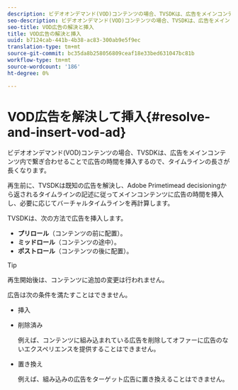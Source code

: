```yaml
---
description: ビデオオンデマンド(VOD)コンテンツの場合、TVSDKは、広告をメインコンテンツ内で繋ぎ合わせることで広告の時間を挿入するので、タイムラインの長さが長くなります。
seo-description: ビデオオンデマンド(VOD)コンテンツの場合、TVSDKは、広告をメインコンテンツ内で繋ぎ合わせることで広告の時間を挿入するので、タイムラインの長さが長くなります。
seo-title: VOD広告の解決と挿入
title: VOD広告の解決と挿入
uuid: b7124cab-441b-4b38-ac83-300ab9e5f9ec
translation-type: tm+mt
source-git-commit: bc35da8b258056809ceaf18e33bed631047bc81b
workflow-type: tm+mt
source-wordcount: '186'
ht-degree: 0%

---
```



# VOD広告を解決して挿入{#resolve-and-insert-vod-ad}

ビデオオンデマンド(VOD)コンテンツの場合、TVSDKは、広告をメインコンテンツ内で繋ぎ合わせることで広告の時間を挿入するので、タイムラインの長さが長くなります。

再生前に、TVSDKは既知の広告を解決し、Adobe Primetimead decisioningから返されるタイムラインの記述に従ってメインコンテンツに広告の時間を挿入し、必要に応じてバーチャルタイムラインを再計算します。

TVSDKは、次の方法で広告を挿入します。

* **プリロール**（コンテンツの前に配置）。
* **ミッドロール**（コンテンツの途中）。
* **ポストロール**（コンテンツの後に配置）。

>[!TIP]
>
>再生開始後は、コンテンツに追加の変更は行われません。

広告は次の条件を満たすことはできません。

* 挿入
* 削除済み

   例えば、コンテンツに組み込まれている広告を削除してオファーに広告のないエクスペリエンスを提供することはできません。
* 置き換え

   例えば、組み込みの広告をターゲット広告に置き換えることはできません。